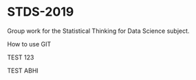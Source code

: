 # STDS-2019
Group work for the Statistical Thinking for Data Science subject.

How to use GIT

TEST 123

TEST ABHI